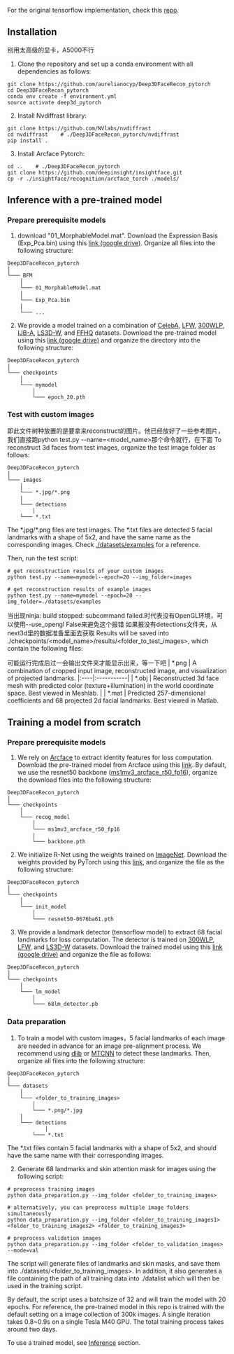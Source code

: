 For the original tensorflow implementation, check this [repo](https://github.com/microsoft/Deep3DFaceReconstruction).


## Installation

别用太高级的显卡，A5000不行

1. Clone the repository and set up a conda environment with all dependencies as follows:
```
git clone https://github.com/aurelianocyp/Deep3DFaceRecon_pytorch
cd Deep3DFaceRecon_pytorch
conda env create -f environment.yml
source activate deep3d_pytorch
```

2. Install Nvdiffrast library:
```
git clone https://github.com/NVlabs/nvdiffrast
cd nvdiffrast    # ./Deep3DFaceRecon_pytorch/nvdiffrast
pip install .
```

3. Install Arcface Pytorch:
```
cd ..    # ./Deep3DFaceRecon_pytorch
git clone https://github.com/deepinsight/insightface.git
cp -r ./insightface/recognition/arcface_torch ./models/
```
## Inference with a pre-trained model

### Prepare prerequisite models
1. download "01_MorphableModel.mat". Download the Expression Basis (Exp_Pca.bin) using this [link (google drive)](https://drive.google.com/file/d/1bw5Xf8C12pWmcMhNEu6PtsYVZkVucEN6/view?usp=sharing). Organize all files into the following structure:
```
Deep3DFaceRecon_pytorch
│
└─── BFM
    │
    └─── 01_MorphableModel.mat
    │
    └─── Exp_Pca.bin
    |
    └─── ...
```
2. We provide a model trained on a combination of [CelebA](http://mmlab.ie.cuhk.edu.hk/projects/CelebA.html), 
[LFW](http://vis-www.cs.umass.edu/lfw/), [300WLP](http://www.cbsr.ia.ac.cn/users/xiangyuzhu/projects/3DDFA/main.htm),
[IJB-A](https://www.nist.gov/programs-projects/face-challenges), [LS3D-W](https://www.adrianbulat.com/face-alignment), and [FFHQ](https://github.com/NVlabs/ffhq-dataset) datasets. Download the pre-trained model using this [link (google drive)](https://drive.google.com/drive/folders/1liaIxn9smpudjjqMaWWRpP0mXRW_qRPP?usp=sharing) and organize the directory into the following structure:
```
Deep3DFaceRecon_pytorch
│
└─── checkpoints
    │
    └─── mymodel
        │
        └─── epoch_20.pth

```

### Test with custom images
即此文件树种放置的是要拿来reconstruct的图片。他已经放好了一些参考图片，我们直接跑python test.py --name=<model_name>那个命令就行，在下面
To reconstruct 3d faces from test images, organize the test image folder as follows:
```
Deep3DFaceRecon_pytorch
│
└─── images
    │
    └─── *.jpg/*.png
    |
    └─── detections
        |
	└─── *.txt
```
The \*.jpg/\*.png files are test images. The \*.txt files are detected 5 facial landmarks with a shape of 5x2, and have the same name as the corresponding images. Check [./datasets/examples](datasets/examples) for a reference.

Then, run the test script:
```
# get reconstruction results of your custom images
python test.py --name=mymodel--epoch=20 --img_folder=images

# get reconstruction results of example images
python test.py --name=mymodel --epoch=20 --img_folder=./datasets/examples
```
当出现ninja: build stopped: subcommand failed.时代表没有OpenGL环境，可以使用--use_opengl False来避免这个报错
如果报没有detections文件夹，从next3d里的数据准备里面去获取
Results will be saved into ./checkpoints/<model_name>/results/<folder_to_test_images>, which contain the following files:

可能运行完成后过一会输出文件夹才能显示出来，等一下吧
| \*.png | A combination of cropped input image, reconstructed image, and visualization of projected landmarks.
|:----|:-----------|
| \*.obj | Reconstructed 3d face mesh with predicted color (texture+illumination) in the world coordinate space. Best viewed in Meshlab. |
| \*.mat | Predicted 257-dimensional coefficients and 68 projected 2d facial landmarks. Best viewed in Matlab.

## Training a model from scratch
### Prepare prerequisite models
1. We rely on [Arcface](https://github.com/deepinsight/insightface/tree/master/recognition/arcface_torch) to extract identity features for loss computation. Download the pre-trained model from Arcface using this [link](https://github.com/deepinsight/insightface/tree/master/recognition/arcface_torch#ms1mv3). By default, we use the resnet50 backbone ([ms1mv3_arcface_r50_fp16](https://onedrive.live.com/?authkey=%21AFZjr283nwZHqbA&id=4A83B6B633B029CC%215583&cid=4A83B6B633B029CC)), organize the download files into the following structure:
```
Deep3DFaceRecon_pytorch
│
└─── checkpoints
    │
    └─── recog_model
        │
        └─── ms1mv3_arcface_r50_fp16
	    |
	    └─── backbone.pth
```
2. We initialize R-Net using the weights trained on [ImageNet](https://image-net.org/). Download the weights provided by PyTorch using this [link](https://download.pytorch.org/models/resnet50-0676ba61.pth), and organize the file as the following structure:
```
Deep3DFaceRecon_pytorch
│
└─── checkpoints
    │
    └─── init_model
        │
        └─── resnet50-0676ba61.pth
```
3. We provide a landmark detector (tensorflow model) to extract 68 facial landmarks for loss computation. The detector is trained on [300WLP](http://www.cbsr.ia.ac.cn/users/xiangyuzhu/projects/3DDFA/main.htm), [LFW](http://vis-www.cs.umass.edu/lfw/), and [LS3D-W](https://www.adrianbulat.com/face-alignment) datasets. Download the trained model using this [link (google drive)](https://drive.google.com/file/d/1Jl1yy2v7lIJLTRVIpgg2wvxYITI8Dkmw/view?usp=sharing) and organize the file as follows:
```
Deep3DFaceRecon_pytorch
│
└─── checkpoints
    │
    └─── lm_model
        │
        └─── 68lm_detector.pb
```
### Data preparation
1. To train a model with custom images，5 facial landmarks of each image are needed in advance for an image pre-alignment process. We recommend using [dlib](http://dlib.net/) or [MTCNN](https://github.com/ipazc/mtcnn) to detect these landmarks. Then, organize all files into the following structure:
```
Deep3DFaceRecon_pytorch
│
└─── datasets
    │
    └─── <folder_to_training_images>
        │
        └─── *.png/*.jpg
	|
	└─── detections
            |
	    └─── *.txt
```
The \*.txt files contain 5 facial landmarks with a shape of 5x2, and should have the same name with their corresponding images.

2. Generate 68 landmarks and skin attention mask for images using the following script:
```
# preprocess training images
python data_preparation.py --img_folder <folder_to_training_images>

# alternatively, you can preprocess multiple image folders simultaneously
python data_preparation.py --img_folder <folder_to_training_images1> <folder_to_training_images2> <folder_to_training_images3>

# preprocess validation images
python data_preparation.py --img_folder <folder_to_validation_images> --mode=val
```
The script will generate files of landmarks and skin masks, and save them into ./datasets/<folder_to_training_images>. In addition, it also generates a file containing the path of all training data into ./datalist which will then be used in the training script.



By default, the script uses a batchsize of 32 and will train the model with 20 epochs. For reference, the pre-trained model in this repo is trained with the default setting on a image collection of 300k images. A single iteration takes 0.8~0.9s on a single Tesla M40 GPU. The total training process takes around two days.

To use a trained model, see [Inference](https://github.com/sicxu/Deep3DFaceRecon_pytorch#inference-with-a-pre-trained-model) section.


